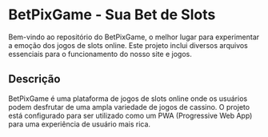 # BetPixGame - Sua Bet de Slots

Bem-vindo ao repositório do BetPixGame, o melhor lugar para experimentar a emoção dos jogos de slots online. Este projeto inclui diversos arquivos essenciais para o funcionamento do nosso site e jogos.

## Descrição

BetPixGame é uma plataforma de jogos de slots online onde os usuários podem desfrutar de uma ampla variedade de jogos de cassino. O projeto está configurado para ser utilizado como um PWA (Progressive Web App) para uma experiência de usuário mais rica.

